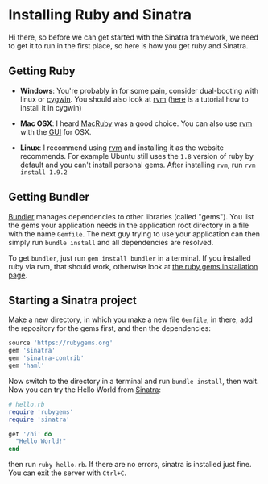 # Installing Ruby and Sinatra

Hi there, so before we can get started with the Sinatra framework, we need to
get it to run in the first place, so here is how you get ruby and Sinatra.

## Getting Ruby

* **Windows**: You're probably in for some pain, consider dual-booting with linux or
[cygwin](http://www.cygwin.com/). You should also look at
[rvm](https://rvm.io/rvm/install/)
([here](http://blog.developwithpassion.com/2012/03/30/installing-rvm-with-cygwin-on-windows/)
is a tutorial how to install it in cygwin)

* **Mac OSX**: I heard [MacRuby](http://macruby.org/) was a good choice. You
	can also use [rvm](https://rvm.io/rvm/install/) with the [GUI](http://unfiniti.com/software/mac/jewelrybox) for OSX.

* **Linux**: I recommend using [rvm](https://rvm.io/rvm/install/) and
	installing it as the website recommends. For example Ubuntu still uses the 
	`1.8` version of ruby by default and you can't install personal gems. After
  installing `rvm`, run `rvm install 1.9.2`

## Getting Bundler

[Bundler](http://gembundler.com/) manages dependencies to other libraries
(called "gems"). You list the gems your application needs in the application
root directory in a file with the name `Gemfile`. The next guy trying to use
your application can then simply run `bundle install` and all dependencies are
resolved.

To get `bundler`, just run `gem install bundler` in a terminal. If you
installed ruby via rvm, that should work, otherwise look at 
[the ruby gems installation page](http://rubygems.org/pages/download).

## Starting a Sinatra project

Make a new directory, in which you make a new file `Gemfile`, in there, add
the repository for the gems first, and then the dependencies:

```ruby
source 'https://rubygems.org'
gem 'sinatra'
gem 'sinatra-contrib'
gem 'haml'
```

Now switch to the directory in a terminal and run `bundle install`, then wait.
Now you can try the Hello World from [Sinatra](http://www.sinatrarb.com/):

```ruby
# hello.rb
require 'rubygems'
require 'sinatra'

get '/hi' do
  "Hello World!"
end
```

then run `ruby hello.rb`. If there are no errors, sinatra is installed just
fine. You can exit the server with `Ctrl+C`.
